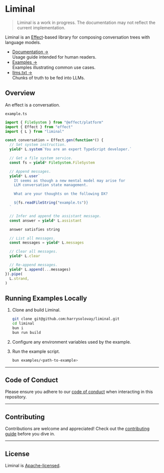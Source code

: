 # Liminal

> Liminal is a work in progress. The documentation may not reflect the current
> implementation.

Liminal is an [Effect](https://effect.website/)-based library for composing
conversation trees with language models.

- [Documentation &rarr;](https://liminal.land)<br />Usage guide intended for
  human readers.
- [Examples &rarr;](https://github.com/harrysolovay/liminal/tree/main/examples)<br />Examples
  illustrating common use cases.
- [llms.txt &rarr;](https://liminal.land/llms-full.txt)<br />Chunks of truth to
  be fed into LLMs.

## Overview

An effect is a conversation.

`example.ts`

```ts
import { FileSystem } from "@effect/platform"
import { Effect } from "effect"
import { L } from "liminal"

const conversation = Effect.gen(function*() {
  // Set system instruction.
  yield* L.system`You are an expert TypeScript developer.`

  // Get a file system service.
  const fs = yield* FileSystem.FileSystem

  // Append messages.
  yield* L.user`
    It seems as though a new mental model may arise for
    LLM conversation state management.

    What are your thoughts on the following DX?

    ${fs.readFileString("example.ts")}
  `

  // Infer and append the assistant message.
  const answer = yield* L.assistant

  answer satisfies string

  // List all messages.
  const messages = yield* L.messages

  // Clear all messages.
  yield* L.clear

  // Re-append messages.
  yield* L.append(...messages)
}).pipe(
  L.strand,
)
```

## Running Examples Locally

1. Clone and build Liminal.

   ```sh
   git clone git@github.com:harrysolovay/liminal.git
   cd liminal
   bun i
   bun run build
   ```

2. Configure any environment variables used by the example.

3. Run the example script.

   ```sh
   bun examples/<path-to-example>
   ```

---

## **Code of Conduct**

Please ensure you adhere to our [code of conduct](CODE_OF_CONDUCT.md) when
interacting in this repository.

---

## **Contributing**

Contributions are welcome and appreciated! Check out the
[contributing guide](CONTRIBUTING.md) before you dive in.

---

## **License**

Liminal is [Apache-licensed](LICENSE).

